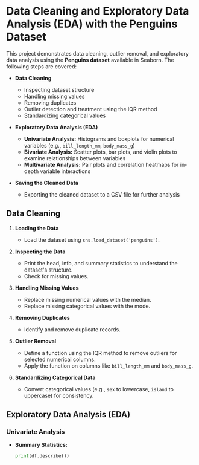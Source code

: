 # Data Cleaning and Exploratory Data Analysis (EDA) with the Penguins Dataset

This project demonstrates data cleaning, outlier removal, and exploratory data analysis using the **Penguins dataset** available in Seaborn. The following steps are covered:

- **Data Cleaning**
  - Inspecting dataset structure
  - Handling missing values
  - Removing duplicates
  - Outlier detection and treatment using the IQR method
  - Standardizing categorical values

- **Exploratory Data Analysis (EDA)**
  - **Univariate Analysis:** Histograms and boxplots for numerical variables (e.g., `bill_length_mm`, `body_mass_g`)
  - **Bivariate Analysis:** Scatter plots, bar plots, and violin plots to examine relationships between variables
  - **Multivariate Analysis:** Pair plots and correlation heatmaps for in-depth variable interactions

- **Saving the Cleaned Data**
  - Exporting the cleaned dataset to a CSV file for further analysis

## Data Cleaning

1. **Loading the Data**
   - Load the dataset using `sns.load_dataset('penguins')`.

2. **Inspecting the Data**
   - Print the head, info, and summary statistics to understand the dataset's structure.
   - Check for missing values.

3. **Handling Missing Values**
   - Replace missing numerical values with the median.
   - Replace missing categorical values with the mode.

4. **Removing Duplicates**
   - Identify and remove duplicate records.

5. **Outlier Removal**
   - Define a function using the IQR method to remove outliers for selected numerical columns.
   - Apply the function on columns like `bill_length_mm` and `body_mass_g`.

6. **Standardizing Categorical Data**
   - Convert categorical values (e.g., `sex` to lowercase, `island` to uppercase) for consistency.

## Exploratory Data Analysis (EDA)

### Univariate Analysis

- **Summary Statistics:**
  ```python
  print(df.describe())
